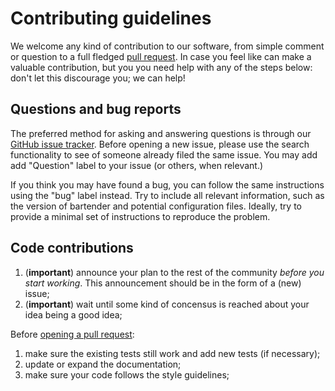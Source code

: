 # Contributing guidelines

We welcome any kind of contribution to our software, from simple comment or
question to a full fledged [pull
request](https://help.github.com/articles/about-pull-requests/). In case you
feel like can make a valuable contribution, but you you need help with any of
the steps below: don't let this discourage you; we can help!

## Questions and bug reports

The preferred method for asking and answering questions is through our [GitHub
issue tracker](https://github.com/i-VRESSE/bartender/issues). Before opening a
new issue, please use the search functionality to see of someone already filed
the same issue. You may add add "Question" label to your issue (or others, when
relevant.)

If you think you may have found a bug, you can follow the same instructions
using the "bug" label instead. Try to include all relevant information, such as
the version of bartender and potential configuration files. Ideally, try to
provide a minimal set of instructions to reproduce the problem.

## Code contributions

1. (**important**) announce your plan to the rest of the community _before you
   start working_. This announcement should be in the form of a (new) issue;
1. (**important**) wait until some kind of concensus is reached about your idea
   being a good idea;

Before [opening a pull request](https://help.github.com/articles/creating-a-pull-request/):

1. make sure the existing tests still work and add new tests (if necessary);
1. update or expand the documentation;
1. make sure your code follows the style guidelines;
